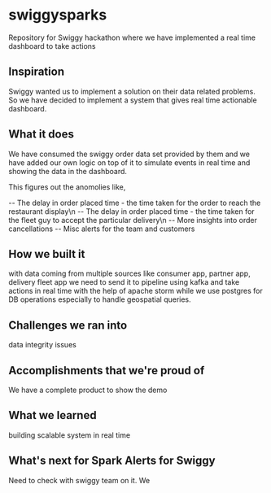 # swiggysparks
Repository for Swiggy hackathon where we have implemented a real time dashboard to take actions

## Inspiration
Swiggy wanted us to implement a solution on their data related problems. So we have decided to implement a system that gives real time actionable dashboard. 

## What it does
We have consumed the swiggy order data set provided by them and we have added our own logic on top of it to simulate events in real time and showing the data in the dashboard. 

This figures out the anomolies like,

-- The delay in order placed time - the time taken for the order to reach the restaurant display\n
-- The delay in order placed time - the time taken for the fleet guy to accept the particular delivery\n
-- More insights into order cancellations
-- Misc alerts for the team and customers

## How we built it
with data coming from multiple sources like consumer app, partner app, delivery fleet app we need to send it to pipeline using kafka and take actions in real time with the help of apache storm while we use postgres for DB operations especially to handle geospatial queries. 

## Challenges we ran into
data integrity issues

## Accomplishments that we're proud of
We have a complete product to show the demo

## What we learned
building scalable system in real time

## What's next for Spark Alerts for Swiggy
Need to check with swiggy team on it. We 

